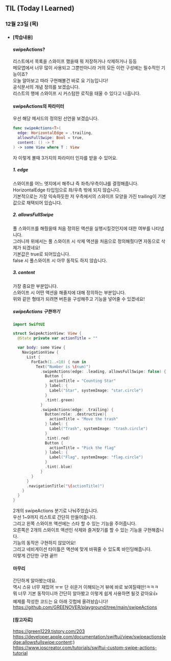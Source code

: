 ## TIL (Today I Learned)

### 12월 23일 (목)   

- #### [학습내용]
  
  #### swipeActions?
  리스트에서 목록을 스와이프 했을때 뭐 저장하거나 삭제하거나 등등   
  메모앱에서 너무 많이 사용되고 그뿐만아니라 거의 모든 이런 구성에는 필수적인 기능이죠?   
  오늘 알아보고 따라 구현해볼건 바로 요 기능입니다!   
  공식문서의 개념 정의를 보겠습니다.   
  리스트의 행에 스와이프 시 커스텀한 로직을 태울 수 있다고 나옵니다.   
  
  #### swipeActions의 파라미터   
  우선 해당 메서드의 정의된 선언을 보겠습니다.   
  ```swift
  func swipeActions<T>(
    edge: HorizontalEdge = .trailing, 
    allowsFullSwipe: Bool = true, 
    content: () -> T
  ) -> some View where T : View
  ```
  자 이렇게 볼때 3가지의 파라미터 인자를 받을 수 있어요.   
  ##### 1. edge   
  스와이프를 어느 엣지에서 해주냐 즉 좌측/우측이냐를 결정해줍니다.   
  HorizontalEdge 타입임으로 좌/우측 밖에 되지 않습니다.   
  기본적으로는 가장 익숙하듯한 저 우측에서의 스와이프 모양을 가진 trailing이 기본값으로 채택되어 있습니다.   
  ##### 2. allowsFullSwipe   
  풀 스와이프를 해줬을때 처음 정의된 액션을 실행시킬것인지에 대한 여부를 나타냅니다.   
  그러니까 위에서는 풀 스와이프 시 삭제 액션을 처음으로 정의해줬다면 자동으로 삭제가 되겠네요!    
  기본값은 true로 되어있습니다.   
  false 시 풀스와이프 시 아무 동작도 하지 않습니다.   
  ##### 3. content   
  가장 중요한 부분입니다.   
  스와이프 시 어떤 액션을 해줄지에 대해 정의하는 부분입니다.   
  위와 같은 형태가 되려면 버튼을 구성해주고 기능을 넣어줄 수 있겠네요!   
  
  ##### swipeActions 구현하기   
  ```swift
  import SwiftUI
  
  struct SwipeActionView: View {
    @State private var actionTitle = ""
  
    var body: some View {
      NavigationView {
        List {
          ForEach(1..<10) { num in
            Text("Number is \(num)")
              .swipeActions(edge: .leading, allowsFullSwipe: false) {
                Button {
                  actionTitle = "Counting Star"
                } label: {
                  Label("Star", systemImage: "star.circle")
                }
                .tint(.green)
              }
              .swipeActions(edge: .trailing) {
                Button(role: .destructive){
                  actionTitle = "Move the trash"
                } label: {
                  Label("Trash", systemImage: "trash.circle")
                }
                .tint(.red)
                Button {
                  actionTitle = "Pick the flag"
                } label: {
                  Label("Flag", systemImage: "flag.circle")
                }
                .tint(.blue)
              }
          }
        }
        .navigationTitle("\(actionTitle)")
      }
    }
  }
  ```
  2개의 swipeActions 분기로 나눠주었습니다.   
  우선 1~9까지 리스트로 간단히 만들어줍니다.   
  그리고 왼쪽 스와이프 액션에는 스타 할 수 있는 기능을 주어줍니다.   
  오른쪽은 2개의 스와이프 액션인 삭제와 즐겨찾기를 할 수 있는 기능을 구현해줍니다.   
  기능의 동작은 구현하지 않았어요!   
  그리고 네비게이션 타이틀은 액션에 맞게 바꿔줄 수 있도록 바인딩해줍니다.   
  이렇게 간단한 구현 끝!!!   
  
  #### 마무리   
  간단하게 알아봤는데요.   
  역시 스유 너무 재밌어 ㅠㅠ 단 쉬운거 이해되는거 뷰에 바로 보여질때만!ㅋㅋㅋ   
  뭐 너무 기본 동작이니까 간단히 알아봤고 이렇게 쉽게 사용하면 될것 같아요👍   
  예제를 작성한 코드는 요 아래 깃헙에 올려놨습니다!   
  https://github.com/GREENOVER/playground/tree/main/swipeActions   
  
  #### [참고자료]   
  https://green1229.tistory.com/203
  https://developer.apple.com/documentation/swiftui/view/swipeactions(edge:allowsfullswipe:content:)    
  https://www.ioscreator.com/tutorials/swiftui-custom-swipe-actions-tutorial   